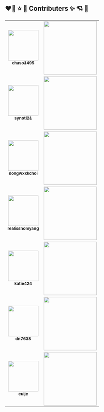 ## ❤️‍🔥 ⭐️ 🔫 Contributers ✨ 💘 🎉

<table>
  <tbody>
    <tr>
      <td align="center">
        <a href="https://github.com/AlgoLive/AlgoLive_Session/commits?author=chaso1495">
          <img src="https://avatars.githubusercontent.com/u/53044069?s=64&v=4" width="100px" alt=""/>
          <br />
          <sub>
            <b>chaso1495</b>
          </sub>
        </a>
        <br />
      </td>
      <td>
        <a href="https://solved.ac/winluck">
          <img width="175px" src="https://mazassumnida.wtf/api/v2/generate_badge?boj=winluck">
        </a>
      </td>
    </tr>
    <tr>
      <td align="center">
        <a href="https://github.com/AlgoLive/AlgoLive_Session/commits?author=synoti21">
          <img src="https://avatars.githubusercontent.com/u/58936172?s=64&v=4" width="100px" alt=""/>
          <br />
          <sub>
            <b>synoti21</b>
          </sub>
        </a>
        <br />
      </td>
      <td>
        <a href="https://solved.ac/synoti21">
          <img width="175px" src="https://mazassumnida.wtf/api/v2/generate_badge?boj=synoti21">
        </a>
      </td>
    </tr>
    <tr>
      <td align="center">
        <a href="https://github.com/AlgoLive/AlgoLive_Session/commits?author=dongwxxkchoi">
          <img src="https://avatars.githubusercontent.com/u/68775148?v=4" width="100px" alt=""/>
          <br />
          <sub>
            <b>dongwxxkchoi</b>
          </sub>
        </a>
        <br />
      </td>
      <td>
        <a href="https://solved.ac/dwchoi0610">
          <img width="175px" src="https://mazassumnida.wtf/api/v2/generate_badge?boj=dwchoi0610">
        </a>
      </td>
    </tr>
    <tr>
      <td align="center">
        <a href="https://github.com/AlgoLive/AlgoLive_Session/commits?author=realisshomyang">
          <img src="https://avatars.githubusercontent.com/u/81310047?v=4" width="100px" alt=""/>
          <br />
          <sub>
            <b>realisshomyang</b>
          </sub>
        </a>
        <br />
      </td>
      <td>
        <a href="https://solved.ac/mgmg612">
          <img width="175px" src="https://mazassumnida.wtf/api/v2/generate_badge?boj=mgmg612">
        </a>
      </td>
    </tr>
    <tr>
      <td align="center">
        <a href="https://github.com/AlgoLive/AlgoLive_Session/commits?author=katie424">
          <img src="https://avatars.githubusercontent.com/u/80771814?v=4" width="100px" alt=""/>
          <br />
          <sub>
            <b>katie424</b>
          </sub>
        </a>
        <br />
      </td>
      <td>
        <a href="https://solved.ac/k424">
          <img width="175px" src="https://mazassumnida.wtf/api/v2/generate_badge?boj=k424">
        </a>
      </td>
    </tr>
    <tr>
      <td align="center">
        <a href="https://github.com/AlgoLive/AlgoLive_Session/commits?author=dn7638">
          <img src="https://avatars.githubusercontent.com/u/48896148?v=4" width="100px" alt=""/>
          <br />
          <sub>
            <b>dn7638</b>
          </sub>
        </a>
        <br />
      </td>
      <td>
        <a href="https://solved.ac/dn7638">
          <img width="175px" src="https://mazassumnida.wtf/api/v2/generate_badge?boj=dn7638">
        </a>
      </td>
    </tr>
    <tr>
      <td align="center">
        <a href="https://github.com/AlgoLive/AlgoLive_Session/commits?author=euije">
          <img src="https://avatars.githubusercontent.com/u/12531340?v=4" width="100px" alt=""/>
          <br />
          <sub>
            <b>euije</b>
          </sub>
        </a>
        <br />
      </td>
      <td>
        <a href="https://solved.ac/euije">
          <img width="175px" src="https://mazassumnida.wtf/api/v2/generate_badge?boj=euije">
        </a>
      </td>
    </tr>
  </tbody>
</table>